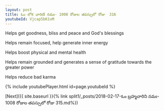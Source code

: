 ```yaml
---
layout: post
title: ఓం లోక చారిణే నమః- 1008 రోజుల తపస్సులో రోజు  316
youtubeId: Vjcap5bK1vM
---
```

 
 
Helps get goodness, bliss and peace and God's blessings
 
Helps remain focused, help generate inner energy 
 
Helps boost physical and mental health 
 
Helps remain grounded and generates a sense of gratitude towards the greater power 
 
Helps reduce bad karma
 
 
 
 


{% include youtubePlayer.html id=page.youtubeId %}
 
[Next]({{ site.baseurl }}{% link  split1/_posts/2018-02-17-ఓం బ్రహ్మచారిని నమః- 1008 రోజుల తపస్సులో రోజు  315.md%})
 
